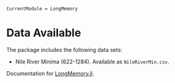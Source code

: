 ```@meta
CurrentModule = LongMemory
```

# Data Available

The package includes the following data sets:
- Nile River Minima (622-1284). Available as `NileRiverMin.csv`.


Documentation for [LongMemory.jl](https://github.com/everval/LongMemory.jl).
